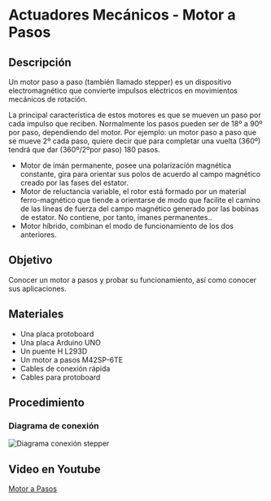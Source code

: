 # Actuadores Mecánicos - Motor a Pasos

## Descripción
Un motor paso a paso (también llamado stepper) es un dispositivo electromagnético que convierte impulsos eléctricos en movimientos mecánicos de rotación.

La principal característica de estos motores es que se mueven un paso por cada impulso que reciben. Normalmente los pasos pueden ser de 18º a 90º por paso, dependiendo del motor. Por ejemplo: un motor paso a paso que se mueve 2º cada paso, quiere decir que para completar una vuelta (360º) tendrá que dar (360º/2ºpor paso) 180 pasos.
* Motor de imán permanente, posee una polarización magnética constante, gira para orientar sus polos de acuerdo al campo magnético creado por las fases del estator.
* Motor de reluctancia variable, el rotor está formado por un material ferro-magnético que tiende a orientarse de modo que facilite el camino de las líneas de fuerza del campo magnético generado por las bobinas de estator. No contiene, por tanto, imanes permanentes..
* Motor híbrido, combinan el modo de funcionamiento de los dos anteriores.
  

## Objetivo
Conocer un motor a pasos y probar su funcionamiento, así como conocer sus aplicaciones.
## Materiales

* Una placa protoboard
* Una placa Arduino UNO
* Un puente H L293D
* Un motor a pasos M42SP-6TE
* Cables de conexión rápida
* Cables para protoboard
  
## Procedimiento
### Diagrama de conexión
![Diagrama conexión stepper](https://image.ibb.co/gkHjz5/Pasos.jpg)

## Video en Youtube
[Motor a Pasos](https://youtu.be/ZsJFO9CVbgU)